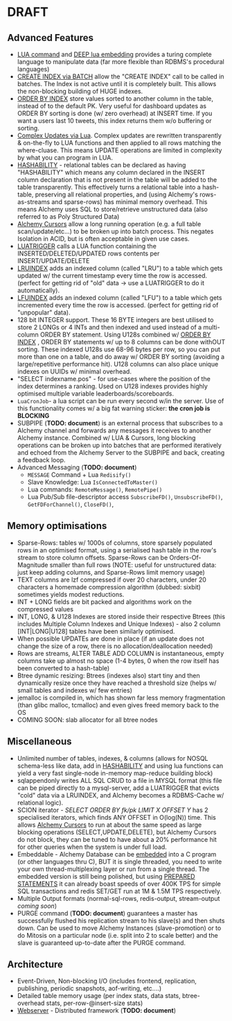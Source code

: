 # DRAFT #

## Advanced Features ##
  * [LUA command](http://code.google.com/p/alchemydatabase/wiki/CommandReference#LUA_Command) and [DEEP lua embedding](http://code.google.com/p/alchemydatabase/wiki/LuaIntegration) provides a turing complete language to manipulate data (far more flexible than RDBMS's procedural languages)
  * [CREATE INDEX via BATCH](http://code.google.com/p/alchemydatabase/wiki/CommandReference#CREATE_INDEX_via_BATCH) allow the "CREATE INDEX" call to be called in batches. The Index is not active until it is completely built. This allows the non-blocking building of HUGE indexes.
  * [ORDER BY INDEX](http://code.google.com/p/alchemydatabase/wiki/CommandReference#ORDER_BY_INDEX) store values sorted to another column in the table, instead of to the default PK. Very useful for dashboard updates as ORDER BY sorting is done (w/ zero overhead) at INSERT time. If you want a users last 10 tweets, this index returns them w/o buffering or sorting.
  * [Complex Updates via Lua](http://code.google.com/p/alchemydatabase/wiki/CommandReference?ts=1317055830&updated=CommandReference#Complex_UPDATEs_via_lua-rewriting). Complex updates are rewritten transparently & on-the-fly to LUA functions and then applied to all rows matching the where-cluase. This means UPDATE operations are limited in complexity by what you can program in LUA.
  * [HASHABILITY](http://code.google.com/p/alchemydatabase/wiki/CommandReference#HASHABILITY) - relational tables can be declared as having "HASHABILITY" which means any column declared in the INSERT column declaration that is not present in the table will be added to the table transparently. This effectively turns a relational table into a hash-table, preserving all relational properties, and (using Alchemy's rows-as-streams and sparse-rows) has minimal memory overhead. This means Alchemy uses SQL to store/retrieve unstructured data (also referred to as Poly Structured Data)
  * [Alchemy Cursors](http://code.google.com/p/alchemydatabase/wiki/CommandReference#Alchemy_Cursors) allow a long running operation (e.g. a full table scan/update/etc...) to be broken up into batch process. This negates Isolation in ACID, but is often acceptable in given use cases.
  * [LUATRIGGER](http://code.google.com/p/alchemydatabase/wiki/CommandReference#LUATRIGGER) calls a LUA function containing the INSERTED/DELETED/UPDATED rows contents per INSERT/UPDATE/DELETE
  * [LRUINDEX](http://code.google.com/p/alchemydatabase/wiki/CommandReference#LRUINDEX) adds an indexed column (called "LRU") to a table which gets updated w/ the current timestamp every time the row is accessed. (perfect for getting rid of "old" data -> use a LUATRIGGER to do it automatically).
  * [LFUINDEX](http://code.google.com/p/alchemydatabase/wiki/CommandReference#LFUINDEX) adds an indexed column (called "LFU") to a table which gets incremented every time the row is accessed. (perfect for getting rid of "unpopular" data).
  * 128 bit INTEGER support. These 16 BYTE integers are best utilised to store 2 LONGs or 4 INTs and then indexed and used instead of a multi-column ORDER BY statement. Using U128s combined w/  [ORDER BY INDEX](http://code.google.com/p/alchemydatabase/wiki/CommandReference#ORDER_BY_INDEX) , ORDER BY statements w/ up to 8 columns can be done withOUT sorting. These indexed U128s use 68-96 bytes per row, so you can put more than one on a table, and do away w/ ORDER BY sorting (avoiding a large/repetitive performance hit). U128 columns can also place unique indexes on UUIDs w/ minimal overhead.
  * "SELECT indexname.pos" - for use-cases where the position of the index determines a ranking. Used on U128 indexes provides highly optimised multiple variable leaderboards/scoreboards.
  * ` LuaCronJob `- a lua script can be run every second w/in the server. Use of this functionality comes w/ a big fat warning sticker: **the cron job is BLOCKING**
  * SUBPIPE (**TODO: document**) is an external process that subscribes to a Alchemy channel and forwards any messages it receives to another Alchemy instance. Combined w/ LUA & Cursors, long blocking operations can be broken up into batches that are performed iteratively and echoed from the Alchemy Server to the SUBPIPE and back, creating a feedback loop.
  * Advanced Messaging (**TODO: document**)
    * ` MESSAGE ` Command + Lua ` Redisify() `
    * Slave Knowledge: Lua ` IsConnectedToMaster() `
    * Lua commands: ` RemoteMessage() `, ` RemotePipe() `
    * Lua Pub/Sub file-descriptor access ` SubscribeFD() `, ` UnsubscribeFD() `, ` GetFDForChannel() `, ` CloseFD() `,

## Memory optimisations ##
  * Sparse-Rows: tables w/ 1000s of columns, store sparsely populated rows in an optimised format, using a serialised hash table in the row's stream to store column offsets. Sparse-Rows can be Orders-Of-Magnitude smaller than full rows (NOTE: useful for unstructured data: just keep adding columns, and Sparse-Rows limit memory usage)
  * TEXT columns are lzf compressed if over 20 characters, under 20 characters a homemade compression algorithm (dubbed: sixbit) sometimes yields modest reductions.
  * INT + LONG fields are bit packed and algorithms work on the compressed values
  * INT, LONG, & U128 Indexes are stored inside their respective Btrees (this includes Multiple Column Indexes and Unique Indexes) - also 2 column [INT|LONG|U128] tables have been similarly optimised.
  * When possible UPDATEs are done in place (if an update does not change the size of a row, there is no allocation/deallocation needed)
  * Rows are streams, ALTER TABLE ADD COLUMN is instantaneous, empty columns take up almost no space (1-4 bytes, 0 when the row itself has been converted to a hash-table)
  * Btree dynamic resizing: Btrees (indexes also) start tiny and then dynamically resize once they have reached a threshold size (helps w/ small tables and indexes w/ few entries)
  * jemalloc is compiled in, which has shown far less memory fragmentation (than glibc malloc, tcmalloc) and even gives freed memory back to the OS
  * COMING SOON: slab allocator for all btree nodes

## Miscellaneous ##
  * Unlimited number of tables, indexes, & columns (allows for NOSQL schema-less like data, add in [HASHABILITY](http://code.google.com/p/alchemydatabase/wiki/CommandReference#HASHABILITY) and using lua functions can yield a  very fast single-node in-memory map-reduce building block)
  * sqlappendonly writes ALL SQL CRUD to a file in MYSQL format (this file can be piped directly to a mysql-server, add a LUATRIGGER that evicts "cold" data via a LRUINDEX, and Alchemy becomes a RDBMS-Cache w/ relational logic).
  * SCION iterator - _SELECT ORDER BY fk/pk LIMIT X OFFSET Y_ has 2 specialised iterators, which finds ANY OFFSET in O(log(N)) time. This allows [Alchemy Cursors](http://code.google.com/p/alchemydatabase/wiki/CommandReference#Alchemy_Cursors) to run at about the same speed as large blocking operations (SELECT,UPDATE,DELETE), but Alchemy Cursors do not block, they can be tuned to have about a 20% performance hit for other queries when the system is under full load.
  * Embeddable - Alchemy Database can be [embedded](https://github.com/JakSprats/Alchemy-Database/blob/master/redis_unstable/src/embed2.c) into a C program (or other languages thru C), BUT it is single threaded, you need to write your own thread-multiplexing layer or run from a single thread. The embedded version is still being polished, but using [PREPARED STATEMENTS](http://code.google.com/p/alchemydatabase/wiki/CommandReference?ts=1324530844&updated=CommandReference#PREPARED_STATEMENTS) it can already boast speeds of over 400K TPS for simple SQL transactions and redis SET/GET run at 1M & 1.5M TPS respectively.
  * Multiple Output formats (normal-sql-rows, redis-output, stream-output _coming soon_)
  * PURGE command (**TODO: document**) guarantees a master has successfully flushed his replication stream to his slave(s) and then shuts down. Can be used to move Alchemy Instances (slave-promotion) or to do Mitosis on a particular node (i.e. split into 2 to scale better) and the slave is guaranteed up-to-date after the PURGE command.

## Architecture ##
  * Event-Driven, Non-blocking I/O (includes frontend, replication, publishing, periodic snapshots, aof-writing, etc....)
  * Detailed table memory usage (per index stats, data stats, btree-overhead stats, per-row-@insert-size stats)
  * [Webserver](http://code.google.com/p/alchemydatabase/wiki/AppStack) - Distributed framework (**TODO: document**)